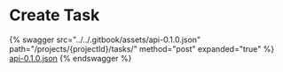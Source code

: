 # Create Task

{% swagger src="../../.gitbook/assets/api-0.1.0.json" path="/projects/{projectId}/tasks/" method="post" expanded="true" %}
[api-0.1.0.json](<../../.gitbook/assets/api-0.1.0.json>)
{% endswagger %}


